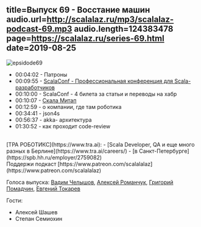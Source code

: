 title=Выпуск 69 - Восстание машин
audio.url=http://scalalaz.ru/mp3/scalalaz-podcast-69.mp3
audio.length=124383478
page=https://scalalaz.ru/series-69.html
date=2019-08-25
----
![epsidode69](img/episode69.jpg)

* 00:04:02 - Патроны
* 00:09:55 - [ScalaConf - Профессиональная конференция для Scala-разработчиков](https://scalaconf.ru/)
* 00:10:00 - ScalaConf - 4 билета за статьи и переводы на хабр
* 00:10:07 - [Cкала Митап](https://scala-russia.timepad.ru/event/1021921/)
* 00:12:59 - о компании, где там роботика
* 00:34:41 - json4s
* 00:56:37 - akka- архитектура
* 01:30:52 - как проходит code-review

<br/>
[ТРА РОБОТИКС](https://www.tra.ai):
  - [Scala Developer, QA и еще много разных в Берлине](https://www.tra.ai/careers/)
  - [в Санкт-Петербурге](https://spb.hh.ru/employer/2759082)

<br/>
Поддержи подкаст [https://www.patreon.com/scalalalaz](https://www.patreon.com/scalalalaz)
<br/>

Голоса выпуска:
[Вадим Челышов](http://github.com/dos65),
[Алексей Романчук](http://github.com/13h3r),
[Григорий Помадчин](https://github.com/pomadchin),
[Евгений Токарев](https://twitter.com/strobegen)

Гости:
  - Алексей Шашев
  - Степан Семиохин

